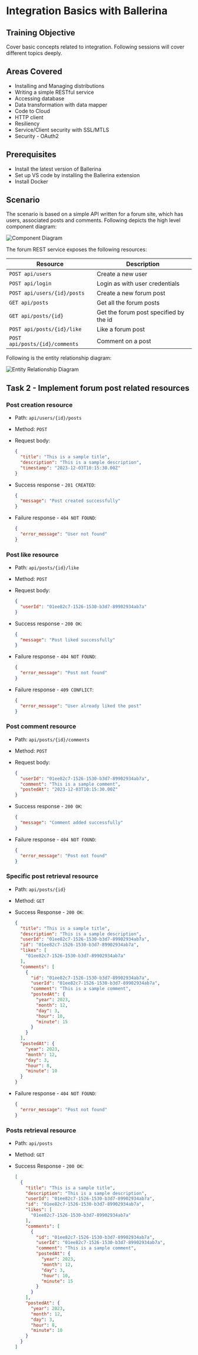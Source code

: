 # Integration Basics with Ballerina

## Training Objective

Cover basic concepts related to integration. Following sessions will cover different topics deeply.

## Areas Covered

- Installing and Managing distributions
- Writing a simple RESTful service
- Accessing database
- Data transformation with data mapper
- Code to Cloud
- HTTP client
- Resiliency
- Service/Client security with SSL/MTLS
- Security - OAuth2

## Prerequisites

- Install the latest version of Ballerina
- Set up VS code by installing the Ballerina extension
- Install Docker

## Scenario

The scenario is based on a simple API written for a forum site, which has users, associated posts and comments. Following depicts the high level component diagram:

![Component Diagram](resources/bal-forum.png)

The forum REST service exposes the following resources:

| Resource | Description |
| -------- | ----------- |
| `POST api/users` | Create a new user |
| `POST api/login` | Login as with user credentials |
| `POST api/users/{id}/posts` | Create a new forum post |
| `GET api/posts` | Get all the forum posts |
| `GET api/posts/{id}` | Get the forum post specified by the id |
| `POST api/posts/{id}/like` | Like a forum post |
| `POST api/posts/{id}/comments` | Comment on a post |

Following is the entity relationship diagram:

![Entity Relationship Diagram](resources/bal-forum-erd.png)

## Task 2 - Implement forum post related resources

### Post creation resource

- Path: `api/users/{id}/posts`
  
- Method: `POST`
  
- Request body:
  
  ```json
  {
    "title": "This is a sample title",
    "description": "This is a sample description",
    "timestamp": "2023-12-03T10:15:30.00Z"
  }
  ```

- Success response - `201 CREATED`:

  ```json
  {
    "message": "Post created successfully"
  }
  ```

- Failure response - `404 NOT FOUND`:

  ```json
  {
    "error_message": "User not found"
  }
  ```

### Post like resource

- Path: `api/posts/{id}/like`

- Method: `POST`

- Request body:

  ```json
  {
    "userId": "01ee82c7-1526-1530-b3d7-89902934ab7a"
  }
  ```

- Success response - `200 OK`:

  ```json
  {
    "message": "Post liked successfully"
  }
  ```

- Failure response - `404 NOT FOUND`:

  ```json
  {
    "error_message": "Post not found"
  }
  ```

- Failure response - `409 CONFLICT`:

  ```json
  {
    "error_message": "User already liked the post"
  }
  ```

### Post comment resource

- Path: `api/posts/{id}/comments`

- Method: `POST`

- Request body:

  ```json
  {
    "userId": "01ee82c7-1526-1530-b3d7-89902934ab7a",
    "comment": "This is a sample comment",
    "postedAt": "2023-12-03T10:15:30.00Z"
  }
  ```

- Success response - `200 OK`:

  ```json
  {
    "message": "Comment added successfully"
  }
  ```

- Failure response - `404 NOT FOUND`:

  ```json
  {
    "error_message": "Post not found"
  }
  ```

### Specific post retrieval resource

- Path: `api/posts/{id}`

- Method: `GET`

- Success Response - `200 OK`:

  ```json
  {
    "title": "This is a sample title",
    "description": "This is a sample description",
    "userId": "01ee82c7-1526-1530-b3d7-89902934ab7a",
    "id": "01ee82c7-1526-1530-b3d7-89902934ab7a",
    "likes": [
      "01ee82c7-1526-1530-b3d7-89902934ab7a"
    ],
    "comments": [
      {
        "id": "01ee82c7-1526-1530-b3d7-89902934ab7a",
        "userId": "01ee82c7-1526-1530-b3d7-89902934ab7a",
        "comment": "This is a sample comment",
        "postedAt": {
          "year": 2023,
          "month": 12,
          "day": 3,
          "hour": 10,
          "minute": 15
        }
      }
    ],
    "postedAt": {
      "year": 2023,
      "month": 12,
      "day": 3,
      "hour": 8,
      "minute": 10
    }
  }
  ```

- Failure response - `404 NOT FOUND`:

  ```json
  {
    "error_message": "Post not found"
  }
  ```

### Posts retrieval resource

- Path: `api/posts`

- Method: `GET`

- Success Response - `200 OK`:

  ```json
  [
    {
      "title": "This is a sample title",
      "description": "This is a sample description",
      "userId": "01ee82c7-1526-1530-b3d7-89902934ab7a",
      "id": "01ee82c7-1526-1530-b3d7-89902934ab7a",
      "likes": [
        "01ee82c7-1526-1530-b3d7-89902934ab7a"
      ],
      "comments": [
        {
          "id": "01ee82c7-1526-1530-b3d7-89902934ab7a",
          "userId": "01ee82c7-1526-1530-b3d7-89902934ab7a",
          "comment": "This is a sample comment",
          "postedAt": {
            "year": 2023,
            "month": 12,
            "day": 3,
            "hour": 10,
            "minute": 15
          }
        }
      ],
      "postedAt": {
        "year": 2023,
        "month": 12,
        "day": 3,
        "hour": 8,
        "minute": 10
      }
    }
  ]
  ```
